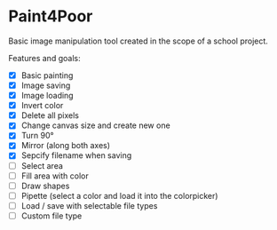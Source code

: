 # Paint4Poor
Basic image manipulation tool created in the scope of a school project.

Features and goals:
- [x] Basic painting
- [x] Image saving
- [x] Image loading
- [X] Invert color
- [X] Delete all pixels
- [X] Change canvas size and create new one
- [X] Turn 90°
- [X] Mirror (along both axes)
- [X] Sepcify filename when saving
- [ ] Select area
- [ ] Fill area with color
- [ ] Draw shapes
- [ ] Pipette (select a color and load it into the colorpicker)
- [ ] Load / save with selectable file types
- [ ] Custom file type
